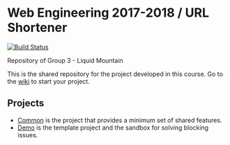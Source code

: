 # Web Engineering 2017-2018 / URL Shortener

[![Build Status](https://travis-ci.org/Liquid-Mountain-G3/UrlShortener.svg?branch=master)](https://travis-ci.org/Liquid-Mountain-G3/UrlShortener)

Repository of Group 3 - Liquid Mountain

This is the shared repository for the project developed in this course. Go to the [wiki](../../wiki) to start your project.

## Projects

* [Common](common) is the project that provides a minimum set of shared features.
* [Demo](demo) is the template project and the sandbox for solving blocking issues.
